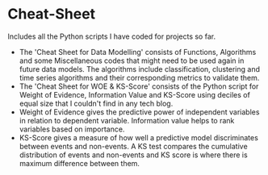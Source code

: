 # Cheat-Sheet
Includes all the Python scripts I have coded for projects so far.<br />
* The 'Cheat Sheet for Data Modelling' consists of Functions, Algorithms and some Miscellaneous codes that might need to be used again in future data models. The algorithms include classification, clustering and time series algorithms and their corresponding metrics to validate them. <br />
* The 'Cheat Sheet for WOE & KS-Score' consists of the Python script for Weight of Evidence, Information Value and KS-Score using deciles of equal size that I couldn't find in any tech blog. <br />
* Weight of Evidence gives the predictive power of independent variables in relation to dependent variable. Information value helps to rank variables based on importance.<br />
* KS-Score gives a measure of how well a predictive model discriminates between events and non-events. A KS test compares the cumulative distribution of events and non-events and KS score is where there is maximum difference between them.

